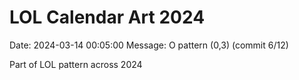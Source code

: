 # LOL Calendar Art 2024

Date: 2024-03-14 00:05:00
Message: O pattern (0,3) (commit 6/12)

Part of LOL pattern across 2024
